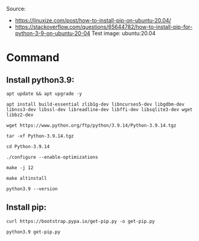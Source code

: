 Source: 
- https://linuxize.com/post/how-to-install-pip-on-ubuntu-20.04/
- https://stackoverflow.com/questions/65644782/how-to-install-pip-for-python-3-9-on-ubuntu-20-04
Test image: ubuntu:20.04

# Command
## Install python3.9:
```
apt update && apt upgrade -y
```
```
apt install build-essential zlib1g-dev libncurses5-dev libgdbm-dev libnss3-dev libssl-dev libreadline-dev libffi-dev libsqlite3-dev wget libbz2-dev
```
```
wget https://www.python.org/ftp/python/3.9.14/Python-3.9.14.tgz
```
```
tar -xf Python-3.9.14.tgz
```
```
cd Python-3.9.14
```
```
./configure --enable-optimizations
```
```
make -j 12
```
```
make altinstall
```
```
python3.9 --version
```

## Install pip:
```
curl https://bootstrap.pypa.io/get-pip.py -o get-pip.py
```
```
python3.9 get-pip.py
```
